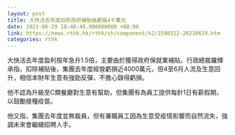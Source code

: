 ```yaml
---
layout: post
title: 大快活去年度扣除政府補貼後虧損4千萬元
date: 2021-06-29 18:40:49.000000000 +08:00
link: https://news.rthk.hk/rthk/ch/component/k2/1598322-20210629.htm
categories: rthk
---
```


大快活去年度盈利按年急升1.5倍，主要由於獲得政府保就業補貼。行政總裁羅輝承指，扣除補貼後，集團去年度經營虧損近4000萬元，但4至6月人流及生意回升，相信本財年生意有強勁反彈，不擔心錄得虧損。

他不認為升級至C類餐廳對生意有幫助，但集團有為員工提供每針1日有薪假期，以鼓勵接種疫苗。

他又指，集團去年度並無裁員，但有兼職員工因為生意受疫情影響而自然流失，強調未來會繼續招聘人手。
